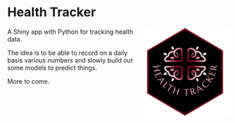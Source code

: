 # Health Tracker

<img src="www/hex.png" height="200" align="right" alt="hex sticker"/>

A Shiny app with Python for tracking health data.

The idea is to be able to record on a daily basis various numbers and slowly build out some models to predict things.

More to come.
